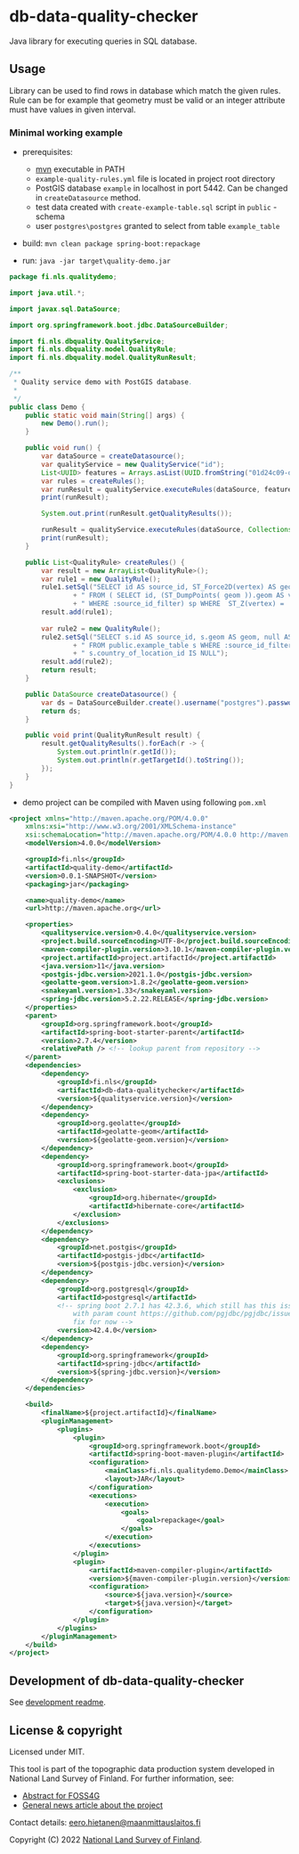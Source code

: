 # db-data-quality-checker

Java library for executing queries in SQL database.

## Usage

Library can be used to find rows in database which match the given rules. Rule can be for example that geometry must be valid or an integer attribute must have values in given interval.

### Minimal working example

- prerequisites:
    - [mvn](https://maven.apache.org/download.cgi) executable in PATH 
    - `example-quality-rules.yml` file is located in project root directory
    - PostGIS database `example` in localhost in port 5442. Can be changed in `createDatasource` method.
    - test data created with `create-example-table.sql` script in `public` - schema
    - user `postgres\postgres` granted to select from table `example_table`

- build: `mvn clean package spring-boot:repackage`
- run: `java -jar target\quality-demo.jar`

```java
package fi.nls.qualitydemo;

import java.util.*;

import javax.sql.DataSource;

import org.springframework.boot.jdbc.DataSourceBuilder;

import fi.nls.dbquality.QualityService;
import fi.nls.dbquality.model.QualityRule;
import fi.nls.dbquality.model.QualityRunResult;

/**
 * Quality service demo with PostGIS database.
 *
 */
public class Demo {
    public static void main(String[] args) {
        new Demo().run();
    }

    public void run() {
        var dataSource = createDatasource();
        var qualityService = new QualityService("id");
        List<UUID> features = Arrays.asList(UUID.fromString("01d24c09-de46-4e93-93fa-5037e64edd34"), UUID.fromString("01d24c09-de46-4e93-93fa-5037e64edd34"));
        var rules = createRules();
        var runResult = qualityService.executeRules(dataSource, features, rules);
        print(runResult);

        System.out.print(runResult.getQualityResults());

        runResult = qualityService.executeRules(dataSource, Collections.emptyList(), rules);
        print(runResult);
    }

    public List<QualityRule> createRules() {
        var result = new ArrayList<QualityRule>();
        var rule1 = new QualityRule();
        rule1.setSql("SELECT id AS source_id, ST_Force2D(vertex) AS geom, null AS target_id"
                + " FROM ( SELECT id, (ST_DumpPoints( geom )).geom AS vertex FROM public.example_table s"
                + " WHERE :source_id_filter) sp WHERE  ST_Z(vertex) = 'NaN'::numeric");
        result.add(rule1);
 
        var rule2 = new QualityRule();
        rule2.setSql("SELECT s.id AS source_id, s.geom AS geom, null AS target_id"
                + " FROM public.example_table s WHERE :source_id_filter AND"
                + " s.country_of_location_id IS NULL");
        result.add(rule2);
        return result;
    }

    public DataSource createDatasource() {
        var ds = DataSourceBuilder.create().username("postgres").password("postgres").url("jdbc:postgresql://localhost:5442/example").build();
        return ds;
    }

    public void print(QualityRunResult result) {
        result.getQualityResults().forEach(r -> {
            System.out.println(r.getId());
            System.out.println(r.getTargetId().toString());
        });
    }
}
```

- demo project can be compiled with Maven using following `pom.xml`

```xml
<project xmlns="http://maven.apache.org/POM/4.0.0"
    xmlns:xsi="http://www.w3.org/2001/XMLSchema-instance"
    xsi:schemaLocation="http://maven.apache.org/POM/4.0.0 http://maven.apache.org/xsd/maven-4.0.0.xsd">
    <modelVersion>4.0.0</modelVersion>

    <groupId>fi.nls</groupId>
    <artifactId>quality-demo</artifactId>
    <version>0.0.1-SNAPSHOT</version>
    <packaging>jar</packaging>

    <name>quality-demo</name>
    <url>http://maven.apache.org</url>

    <properties>
        <qualityservice.version>0.4.0</qualityservice.version>
        <project.build.sourceEncoding>UTF-8</project.build.sourceEncoding>
        <maven-compiler-plugin.version>3.10.1</maven-compiler-plugin.version>
        <project.artifactId>project.artifactId</project.artifactId>
        <java.version>11</java.version>
        <postgis-jdbc.version>2021.1.0</postgis-jdbc.version>
        <geolatte-geom.version>1.8.2</geolatte-geom.version>
        <snakeyaml.version>1.33</snakeyaml.version>
        <spring-jdbc.version>5.2.22.RELEASE</spring-jdbc.version>
    </properties>
    <parent>
        <groupId>org.springframework.boot</groupId>
        <artifactId>spring-boot-starter-parent</artifactId>
        <version>2.7.4</version>
        <relativePath /> <!-- lookup parent from repository -->
    </parent>
    <dependencies>
        <dependency>
            <groupId>fi.nls</groupId>
            <artifactId>db-data-qualitychecker</artifactId>
            <version>${qualityservice.version}</version>
        </dependency>
        <dependency>
            <groupId>org.geolatte</groupId>
            <artifactId>geolatte-geom</artifactId>
            <version>${geolatte-geom.version}</version>
        </dependency>
        <dependency>
            <groupId>org.springframework.boot</groupId>
            <artifactId>spring-boot-starter-data-jpa</artifactId>
            <exclusions>
                <exclusion>
                    <groupId>org.hibernate</groupId>
                    <artifactId>hibernate-core</artifactId>
                </exclusion>
            </exclusions>
        </dependency>
        <dependency>
            <groupId>net.postgis</groupId>
            <artifactId>postgis-jdbc</artifactId>
            <version>${postgis-jdbc.version}</version>
        </dependency>
        <dependency>
            <groupId>org.postgresql</groupId>
            <artifactId>postgresql</artifactId>
            <!-- spring boot 2.7.1 has 42.3.6, which still has this issue 
                with param count https://github.com/pgjdbc/pgjdbc/issues/1311, override with
                fix for now -->
            <version>42.4.0</version>
        </dependency>
        <dependency>
            <groupId>org.springframework</groupId>
            <artifactId>spring-jdbc</artifactId>
            <version>${spring-jdbc.version}</version>
        </dependency>
    </dependencies>

    <build>
        <finalName>${project.artifactId}</finalName>
        <pluginManagement>
            <plugins>
                <plugin>
                    <groupId>org.springframework.boot</groupId>
                    <artifactId>spring-boot-maven-plugin</artifactId>
                    <configuration>
                        <mainClass>fi.nls.qualitydemo.Demo</mainClass>
                        <layout>JAR</layout>
                    </configuration>
                    <executions>
                        <execution>
                            <goals>
                                <goal>repackage</goal>
                            </goals>
                        </execution>
                    </executions>
                </plugin>
                <plugin>
                    <artifactId>maven-compiler-plugin</artifactId>
                    <version>${maven-compiler-plugin.version}</version>
                    <configuration>
                        <source>${java.version}</source>
                        <target>${java.version}</target>
                    </configuration>
                </plugin>
            </plugins>
        </pluginManagement>
    </build>
</project>
```

## Development of db-data-quality-checker

See [development readme](./DEVELOPMENT.md).

## License & copyright

Licensed under MIT.

This tool is part of the topographic data production system developed in National Land Survey of Finland. For further information, see:

- [Abstract for FOSS4G](https://talks.osgeo.org/foss4g-2022/talk/TDDGJ9/)
- [General news article about the project](https://www.maanmittauslaitos.fi/en/topical_issues/topographic-data-production-system-upgraded-using-open-source-solutions)

Contact details: eero.hietanen@maanmittauslaitos.fi

Copyright (C) 2022 [National Land Survey of Finland].

[National Land Survey of Finland]: https://www.maanmittauslaitos.fi/en
[qgis-plugin-dev-tools]: https://github.com/nlsfi/qgis-plugin-dev-tools
